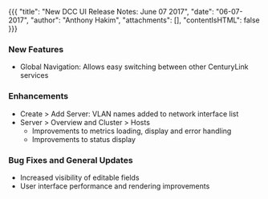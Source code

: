 {{{
"title": "New DCC UI Release Notes: June 07 2017",
"date": "06-07-2017",
"author": "Anthony Hakim",
"attachments": [],
"contentIsHTML": false
}}}

### New Features

* Global Navigation: Allows easy switching between other CenturyLink services

### Enhancements

* Create > Add Server: VLAN names added to network interface list
* Server > Overview and Cluster > Hosts
  * Improvements to metrics loading, display and error handling
  * Improvements to status display

### Bug Fixes and General Updates

* Increased visibility of editable fields
* User interface performance and rendering improvements

